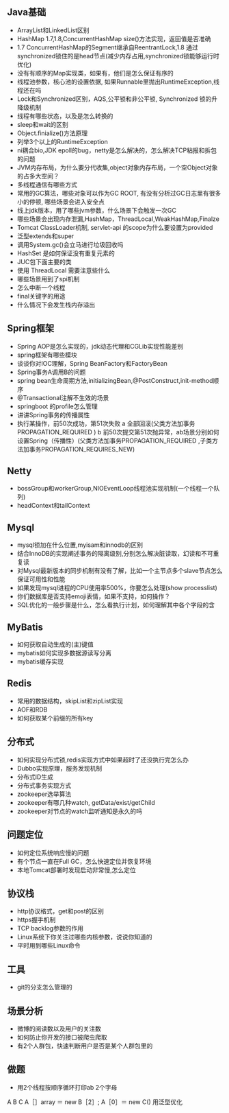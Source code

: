 ## Java基础

* ArrayList和LinkedList区别
* HashMap 1.7,1.8,ConcurrentHashMap size()方法实现，返回值是否准确
* 1.7 ConcurrentHashMap的Segment继承自ReentrantLock,1.8 通过synchronized锁住的是head节点(减少内存占用,synchronized锁能够运行时优化)
* 没有有顺序的Map实现类，如果有，他们是怎么保证有序的
* 线程池参数，核心池的设置依据, 如果Runnable里抛出RuntimeException,线程还在吗
* Lock和Synchronized区别，AQS,公平锁和非公平锁, Synchronized 锁的升降级机制
* 线程有哪些状态，以及是怎么转换的
* sleep和wait的区别
* Object.finialize()方法原理
* 列举3个以上的RuntimeException
* ni耦合bio,JDK epoll的bug，netty是怎么解决的，怎么解决TCP粘报和拆包的问题
* JVM内存布局，为什么要分代收集,object对象内存布局，一个空Object对象的占多大空间？
* 多线程通信有哪些方式
* 常用的GC算法，哪些对象可以作为GC ROOT, 有没有分析过GC日志里有很多小的停顿, 哪些场景会进入安全点
* 线上jdk版本，用了哪些jvm参数，什么场景下会触发一次GC
* 哪些场景会出现内存泄漏,HashMap，ThreadLocal,WeakHashMap,Finalze
* Tomcat ClassLoader机制, servlet-api 的scope为什么要设置为provided
* 泛型extends和super
* 调用System.gc()会立马进行垃圾回收吗
* HashSet 是如何保证没有重复元素的
* JUC包下面主要的类
* 使用 ThreadLocal 需要注意些什么
* 哪些场景用到了spi机制
* 怎么中断一个线程
* final关键字的用途
* 什么情况下会发生栈内存溢出



## Spring框架

* Spring AOP是怎么实现的，jdk动态代理和CGLib实现性能差别
* spring框架有哪些模块
* 谈谈你对IOC理解，Spring BeanFactory和FactoryBean
* Spring事务A调用B的问题
* spring bean生命周期方法,initializingBean,@PostConstruct,init-method顺序
* @Transactional注解不生效的场景
* springboot 的profile怎么管理
* 讲讲Spring事务的传播属性
* 执行某操作，前50次成功，第51次失败
a 全部回滚(父类方法加事务PROPAGATION_REQUIRED )
b 前50次提交第51次抛异常，ab场景分别如何设置Spring（传播性）(父类方法加事务PROPAGATION_REQUIRED ,子类方法加事务PROPAGATION_REQUIRES_NEW)

## Netty

* bossGroup和workerGroup,NIOEventLoop线程池实现机制(一个线程一个队列)
* headContext和tailContext 

## Mysql

* mysql锁加在什么位置,myisam和innodb的区别
* 结合InnoDB的实现阐述事务的隔离级别,分别怎么解决脏读取，幻读和不可重复读
* 对Mysql最新版本的同步机制有没有了解，比如一个主节点多个slave节点怎么保证可用性和性能
* 如果发现mysql进程的CPU使用率500%，你要怎么处理(show processlist)
* 你们数据库是否支持emoji表情，如果不支持，如何操作？
* SQL优化的一般步骤是什么，怎么看执行计划，如何理解其中各个字段的含

## MyBatis

* 如何获取自动生成的(主)键值
* mybatis如何实现多数据源读写分离
* mybatis缓存实现

## Redis

* 常用的数据结构，skipList和zipList实现
* AOF和RDB
* 如何获取某个前缀的所有key


## 分布式

* 如何实现分布式锁,redis实现方式中如果超时了还没执行完怎么办
* Dubbo实现原理，服务发现机制
* 分布式ID生成
* 分布式事务实现方式
* zookeeper选举算法
* zookeeper有哪几种watch, getData/exist/getChild
* zookeeper对节点的watch监听通知是永久的吗


## 问题定位

* 如何定位系统响应慢的问题
* 有个节点一直在Full GC，怎么快速定位并恢复环境
* 本地Tomcat部署时发现启动非常慢,怎么定位

## 协议栈

* http协议格式，get和post的区别
* https握手机制
* TCP backlog参数的作用
* Linux系统下你关注过哪些内核参数，说说你知道的
* 平时用到哪些Linux命令

## 工具

* git的分支怎么管理的

## 场景分析

* 微博的阅读数以及用户的关注数
* 如何防止你开发的接口被爬虫爬取
* 有2个人群包，快速判断用户是否是某个人群包里的

## 做题

* 用2个线程按顺序循环打印ab 2个字母

A B C
A［］array ＝ new B［2］;
A［0］＝ new C()
用泛型优化
